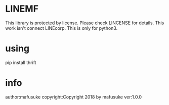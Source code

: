 # LINEMF
This library is protected by license.
Please check LINCENSE for details.
This work isn't connect LINEcorp.
This is only for python3.
# using
pip install thrift
# info
author:mafusuke
copyright:Copyright 2018 by mafusuke
ver:1.0.0
